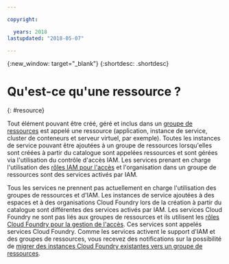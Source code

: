 ```yaml
---

copyright:

  years: 2018
lastupdated: "2018-05-07"

---
```


{:new_window: target="_blank"}
{:shortdesc: .shortdesc}


# Qu'est-ce qu'une ressource ?
{: #resource}

Tout élément pouvant être créé, géré et inclus dans un [groupe de ressources](/docs/resources/resourcegroups.html#rgs) est appelé une ressource (application, instance de service, cluster de conteneurs et serveur virtuel, par exemple). Toutes les instances de service pouvant être ajoutées à un groupe de ressources lorsqu'elles sont créées à partir du catalogue sont appelées ressources et sont gérées via l'utilisation du contrôle d'accès IAM. Les services prenant en charge l'utilisation des [rôles IAM pour l'accès](/docs/iam/users_roles.html#iamusermanrol) et l'organisation dans un groupe de ressources sont des services activés par IAM.

Tous les services ne prennent pas actuellement en charge l'utilisation des groupes de ressources et d'IAM. Les instances de service ajoutées à des espaces et à des organisations Cloud Foundry lors de la création à partir du catalogue sont différentes des services activés par IAM. Les services Cloud Foundry ne sont pas liés aux groupes de ressources et ils utilisent les [rôles Cloud Foundry pour la gestion de l'accès](/docs/iam/cfaccess.html#cfaccess). Ces services sont appelés services Cloud Foundry. Comme les services activent le support d'IAM et des groupes de ressources, vous recevez des notifications sur la possibilité de [migrer des instances Cloud Foundry existantes vers un groupe de ressources](/docs/resources/instance_migration.html#migrate).


